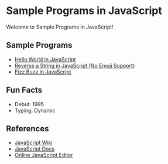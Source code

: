# Sample Programs in JavaScript

Welcome to Sample Programs in JavaScript!

## Sample Programs

- [Hello World in JavaScript](https://therenegadecoder.com/code/hello-world-in-javascript/)
- [Reverse a String in JavaScript (No Emoji Support)](https://github.com/jrg94/sample-programs/issues/93)
- [Fizz Buzz in JavaScript](https://github.com/jrg94/sample-programs/issues/293)

## Fun Facts

- Debut: 1995
- Typing: Dynamic

## References

- [JavaScript Wiki](https://en.wikipedia.org/wiki/JavaScript)
- [JavaScript Docs](https://www.javascript.com/)
- [Online JavaScript Editor](https://js.do/)
